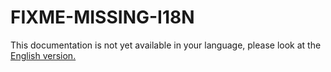# FIXME-MISSING-I18N

This documentation is not yet available in your language, please look at the [English version.](../../../EN/development/linshare-ui-user/how-to-add-new-audit-entry.md)